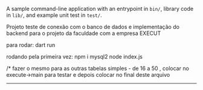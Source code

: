 A sample command-line application with an entrypoint in `bin/`, library code
in `lib/`, and example unit test in `test/`.

Projeto teste de conexão com o banco de dados e implementação do backend para o projeto da faculdade com a empresa EXECUT

para rodar: dart run

rodando pela primeira vez: 
                            npm i mysql2
                            node index.js




/*  fazer o mesmo para as outras tabelas simples - de 16 a 50 , colocar no execute->main para testar e depois colocar no final deste arquivo


  <!-- // ClienteController clienteController = ClienteController();

    // clienteController.create(
    //   complemento: "'Apto 45'",
    //   cpfCnpj: "12345678901234",
    //   logradouro: "'Rua das Flores, 123'",
    //   nomeCliente: "'João Silva'",
    //   razaoSocial: "'JS Serviços'",
    //   telefone: "11987654321",
    // );

    // clienteController.readByID(
    //   idCliente: 9,
    // );

    // clienteController.update(
    //   complemento: "'Apto 1010'",
    //   cpfCnpj: "12345678901234",
    //   logradouro: "'Rua das Flores, 123'",
    //   nomeCliente: "'João Silva'",
    //   razaoSocial: "'JS Serviços'",
    //   telefone: "11987654321",
    //   idCliente: 8,
    // );

    // clienteController.delete(
    //   idCliente: 8,
    // );

    //  clienteController.list();

    // clienteController.search(
    //     operator: "like", value: "'%Jo%'", paramter: "nomeCliente"); -->

<!-- usuario

    UsuarioController usuarioController = UsuarioController();

    usuarioController.create(
      complemento: "Quadra 13 Lote 20 Casa 01 Setor: Mansões Paraíso",
      cpfCnpj: "23132089000145",
      logradouro: "Rua J70, s/n",
      nomeUsuario: "Antônio Almeida",
      razaoSocial: "Execut Construções e Reformas",
      telefone: "62996551100",
    );

    usuarioController.readByID(
      idUsuario: 1,
    );

    usuarioController.update(
      complemento: "Quadra 13 Lote 20 Casa 01 Setor: Mansões Paraíso",
      cpfCnpj: "23132089000145",
      logradouro: "Rua J70, s/n",
      nomeUsuario: "Antônio Almeida de Souza",
      razaoSocial: "Execut Construções e Reformas",
      telefone: "62996551100",
      idUsuario: 1,
    );

    usuarioController.delete(
      idUsuario: 1,
    );

     usuarioController.list();

    usuarioController.search(
        operator: "like", value: "'%Ex%'", paramter: "nomeCliente"); -->


<!-- TipoMaoDeObraController tipoMaoDeObraController = TipoMaoDeObraController();

    tipoMaoDeObraController.create(
       nomeTipo: "Eletricista",
       descricao: "instalações elétricas"
    );

    tipoMaoDeObraController.readByID(
      idTipo: 1,
    );

    tipoMaoDeObraController.update(
      nomeTipo: "",
      descricao: "",
      idTipo: 1,
    );

    tipoMaoDeObraController.delete(
      idTipo: 1,
    );

     tipoMaoDeObraController.list();

    tipoMaoDeObraController.search(
        operator: "like", value: "'%Ex%'", paramter: "nomeCliente"); -->

<!--
    TempoDeObraController tempoDeObraController = TempoDeObraController();

    tempoDeObraController.create(
       nomeTempo: "Curto prazo",
    );

    tempoDeObraController.readByID(
      idTempo: 1,
    );

    tempoDeObraController.update(
      nomeTempo: "",
      idTempo: 1,
    );

    tempoDeObraController.delete(
      idTempo: 1,
    );

    tempoDeObraController.list();

    tempoDeObraController.search(
        operator: "like", value: "'%Ex%'", paramter: "nomeCliente");
  -->




--- 


